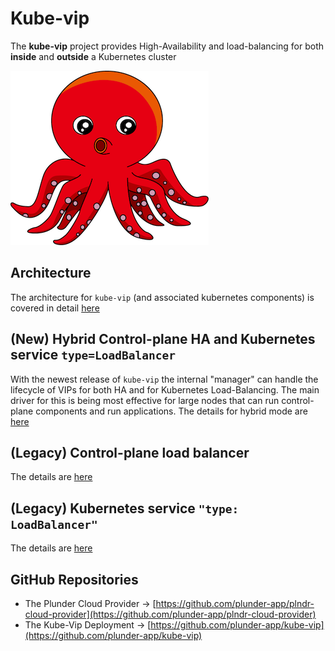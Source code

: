 # Kube-vip

The **kube-vip** project provides High-Availability and load-balancing for both **inside** and **outside** a Kubernetes cluster

![kube-vip.png](kube-vip.png)

## Architecture

The architecture for `kube-vip` (and associated kubernetes components) is covered in detail [here](/architecture/)


## (New) Hybrid Control-plane HA and Kubernetes service `type=LoadBalancer`

With the newest release of `kube-vip` the internal "manager" can handle the lifecycle of VIPs for both HA and for Kubernetes Load-Balancing. The main driver for this is being most effective for large nodes that can run control-plane components and run applications. The details for hybrid mode are [here](/hybrid/)

## (Legacy) Control-plane load balancer

The details are [here](/control-plane/)

## (Legacy) Kubernetes service `"type: LoadBalancer"`

The details are [here](/kubernetes/)

## GitHub Repositories

- The Plunder Cloud Provider -> [https://github.com/plunder-app/plndr-cloud-provider](https://github.com/plunder-app/plndr-cloud-provider)
- The Kube-Vip Deployment -> [https://github.com/plunder-app/kube-vip](https://github.com/plunder-app/kube-vip)